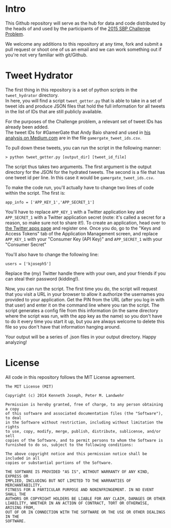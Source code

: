 Intro
======

This Github repository will serve as the hub for data and code distributed by the heads of and used by the participants of the [2015 SBP Challenge Problem](http://sbp-conference.org/challenge/). 

We welcome any additions to this repository at any time, fork and submit a pull request or shoot one of us an email and we can work something out if you're not very familiar with git/Github.

Tweet Hydrator
==============

The first thing in this repository is a set of python scripts in the ```tweet_hydrator``` directory.  
In here, you will find a script ```tweet_getter.py``` that is able to take in a set of tweet ids and produce JSON files 
that hold the full information for all tweets in the list of IDs that are still publicly available.

For the purposes of the Challenge problem, a relevant set of tweet IDs has already been added.  
The tweet IDs for #GamerGate that Andy Baio shared and used in 
[his analysis on Medium.com](https://medium.com/message/72-hours-of-gamergate-e00513f7cf5d) are in the file ```gamergate_tweet_ids.csv```.

To pull down these tweets, you can run the script in the following manner:

```
> python tweet_getter.py [output_dir] [tweet_id_file]
```

The script thus takes two arguments. The first argument is the output directory for the JSON for the hydrated tweets. 
The second is a file that has one tweet id per line. In this case it would be ```gamergate_tweet_ids.csv```.

To make the code run, you'll actually have to change two lines of code within the script.  The first is:
```
app_info = ['APP_KEY_1','APP_SECRET_1']
```

You'll have to replace ```APP_KEY_1``` with a Twitter application key and ```APP_SECRET_1``` with a Twitter application secret
 (note: it's called a secret for a reason, so make sure not to share it!). To create an application, head over to 
 [the Twitter apps page](https://apps.twitter.com/) and register one.  Once you do, go to the "Keys and Access Tokens"
 tab of the Application Management screen, and replace ```APP_KEY_1``` with your "Consumer Key (API Key)" and
 ```APP_SECRET_1``` with your "Consumer Secret"
 
You'll also have to change the following line:

```
users = ['kjoseph5']
```

Replace the (my) Twitter handle there with your own, and your friends if you can steal their password (kidding!).

Now, you can run the script. The first time you do,  the script will request that you visit a URL in your browser 
to allow it authorize the usernames you provided to your application. Get the PIN from the URL (after you log in
with that user) and enter it on the command line where you ran the script.  The script generates a config
file from this information (in the same directory where the script was run, with the app key as the name) 
so you don't have to do it every time you start it up, but you are always welcome 
to delete this file so you don't have that information hanging around.

Your output will be a series of .json files in your output directory. Happy analyzing!

License
=========
All code in this repository follows the MIT License agreement.

```
The MIT License (MIT)

Copyright (c) 2014 Kenneth Joseph, Peter M. Landwehr

Permission is hereby granted, free of charge, to any person obtaining a copy
of this software and associated documentation files (the "Software"), to deal
in the Software without restriction, including without limitation the rights
to use, copy, modify, merge, publish, distribute, sublicense, and/or sell
copies of the Software, and to permit persons to whom the Software is
furnished to do so, subject to the following conditions:

The above copyright notice and this permission notice shall be included in all
copies or substantial portions of the Software.

THE SOFTWARE IS PROVIDED "AS IS", WITHOUT WARRANTY OF ANY KIND, EXPRESS OR
IMPLIED, INCLUDING BUT NOT LIMITED TO THE WARRANTIES OF MERCHANTABILITY,
FITNESS FOR A PARTICULAR PURPOSE AND NONINFRINGEMENT. IN NO EVENT SHALL THE
AUTHORS OR COPYRIGHT HOLDERS BE LIABLE FOR ANY CLAIM, DAMAGES OR OTHER
LIABILITY, WHETHER IN AN ACTION OF CONTRACT, TORT OR OTHERWISE, ARISING FROM,
OUT OF OR IN CONNECTION WITH THE SOFTWARE OR THE USE OR OTHER DEALINGS IN THE
SOFTWARE.
```
